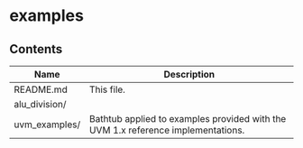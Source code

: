 # examples
## Contents
| Name | Description |
| --- | --- |
| README.md | This file. |
| alu_division/ |  |
| uvm_examples/ | Bathtub applied to examples provided with the UVM 1.x reference implementations. |
